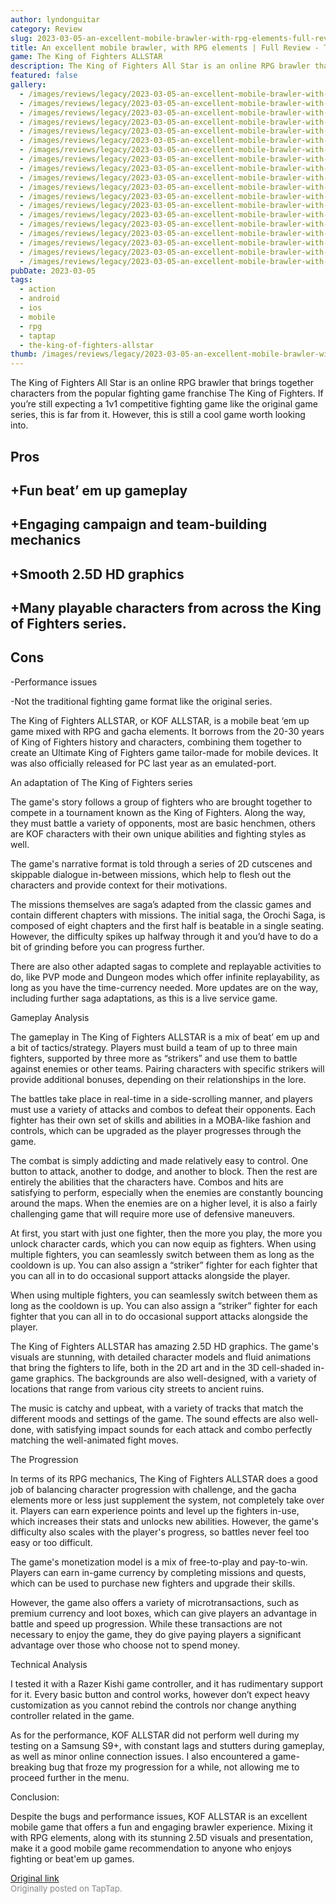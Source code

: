 ```yaml
---
author: lyndonguitar
category: Review
slug: 2023-03-05-an-excellent-mobile-brawler-with-rpg-elements-full-review-the-king-of-fighters-allstar
title: An excellent mobile brawler, with RPG elements | Full Review - The King of Fighters ALLSTAR
game: The King of Fighters ALLSTAR
description: The King of Fighters All Star is an online RPG brawler that brings together characters from the popular fighting game franchise The King of Fighters. If you’re still expecting a 1v1 competitive fighting game like the original game series, this is far from it. However, this is still a cool game worth looking into.
featured: false
gallery:
  - /images/reviews/legacy/2023-03-05-an-excellent-mobile-brawler-with-rpg-elements--full-review---the-king-of-fighters-allstar-0.avif
  - /images/reviews/legacy/2023-03-05-an-excellent-mobile-brawler-with-rpg-elements--full-review---the-king-of-fighters-allstar-1.avif
  - /images/reviews/legacy/2023-03-05-an-excellent-mobile-brawler-with-rpg-elements--full-review---the-king-of-fighters-allstar-2.avif
  - /images/reviews/legacy/2023-03-05-an-excellent-mobile-brawler-with-rpg-elements--full-review---the-king-of-fighters-allstar-3.avif
  - /images/reviews/legacy/2023-03-05-an-excellent-mobile-brawler-with-rpg-elements--full-review---the-king-of-fighters-allstar-4.avif
  - /images/reviews/legacy/2023-03-05-an-excellent-mobile-brawler-with-rpg-elements--full-review---the-king-of-fighters-allstar-5.avif
  - /images/reviews/legacy/2023-03-05-an-excellent-mobile-brawler-with-rpg-elements--full-review---the-king-of-fighters-allstar-6.avif
  - /images/reviews/legacy/2023-03-05-an-excellent-mobile-brawler-with-rpg-elements--full-review---the-king-of-fighters-allstar-7.avif
  - /images/reviews/legacy/2023-03-05-an-excellent-mobile-brawler-with-rpg-elements--full-review---the-king-of-fighters-allstar-8.avif
  - /images/reviews/legacy/2023-03-05-an-excellent-mobile-brawler-with-rpg-elements--full-review---the-king-of-fighters-allstar-9.avif
  - /images/reviews/legacy/2023-03-05-an-excellent-mobile-brawler-with-rpg-elements--full-review---the-king-of-fighters-allstar-10.avif
  - /images/reviews/legacy/2023-03-05-an-excellent-mobile-brawler-with-rpg-elements--full-review---the-king-of-fighters-allstar-11.avif
  - /images/reviews/legacy/2023-03-05-an-excellent-mobile-brawler-with-rpg-elements--full-review---the-king-of-fighters-allstar-12.avif
  - /images/reviews/legacy/2023-03-05-an-excellent-mobile-brawler-with-rpg-elements--full-review---the-king-of-fighters-allstar-13.avif
  - /images/reviews/legacy/2023-03-05-an-excellent-mobile-brawler-with-rpg-elements--full-review---the-king-of-fighters-allstar-14.avif
  - /images/reviews/legacy/2023-03-05-an-excellent-mobile-brawler-with-rpg-elements--full-review---the-king-of-fighters-allstar-15.avif
  - /images/reviews/legacy/2023-03-05-an-excellent-mobile-brawler-with-rpg-elements--full-review---the-king-of-fighters-allstar-16.avif
  - /images/reviews/legacy/2023-03-05-an-excellent-mobile-brawler-with-rpg-elements--full-review---the-king-of-fighters-allstar-17.avif
  - /images/reviews/legacy/2023-03-05-an-excellent-mobile-brawler-with-rpg-elements--full-review---the-king-of-fighters-allstar-18.avif
pubDate: 2023-03-05
tags:
  - action
  - android
  - ios
  - mobile
  - rpg
  - taptap
  - the-king-of-fighters-allstar
thumb: /images/reviews/legacy/2023-03-05-an-excellent-mobile-brawler-with-rpg-elements--full-review---the-king-of-fighters-allstar-0.avif
---
```


The King of Fighters All Star is an online RPG brawler that brings together characters from the popular fighting game franchise The King of Fighters. If you’re still expecting a 1v1 competitive fighting game like the original game series, this is far from it. However, this is still a cool game worth looking into.




## Pros



## +Fun beat’ em up gameplay


## +Engaging campaign and team-building mechanics


## +Smooth 2.5D HD graphics


## +Many playable characters from across the King of Fighters series.




## Cons


-Performance issues

-Not the traditional fighting game format like the original series.

The King of Fighters ALLSTAR, or KOF ALLSTAR, is a mobile beat ‘em up game mixed with RPG and gacha elements. It borrows from the 20-30 years of King of Fighters history and characters, combining them together to create an Ultimate King of Fighters game tailor-made for mobile devices. It was also officially released for PC last year as an emulated-port.

An adaptation of The King of Fighters series

The game's story follows a group of fighters who are brought together to compete in a tournament known as the King of Fighters. Along the way, they must battle a variety of opponents, most are basic henchmen, others are KOF characters with their own unique abilities and fighting styles as well.

The game's narrative format is told through a series of 2D cutscenes and skippable dialogue in-between missions, which help to flesh out the characters and provide context for their motivations.

The missions themselves are saga’s adapted from the classic games and contain different chapters with missions. The initial saga, the Orochi Saga, is composed of eight chapters and the first half is beatable in a single seating. However, the difficulty spikes up halfway through it and you’d have to do a bit of grinding before you can progress further.

There are also other adapted sagas to complete and replayable activities to do, like PVP mode and Dungeon modes which offer infinite replayability, as long as you have the time-currency needed. More updates are on the way, including further saga adaptations, as this is a live service game.

Gameplay Analysis

The gameplay in The King of Fighters ALLSTAR is a mix of beat’ em up and a bit of tactics/strategy. Players must build a team of up to three main fighters, supported by three more as “strikers” and use them to battle against enemies or other teams.  Pairing characters with specific strikers will provide additional bonuses, depending on their relationships in the lore.

The battles take place in real-time in a side-scrolling manner, and players must use a variety of attacks and combos to defeat their opponents. Each fighter has their own set of skills and abilities in a MOBA-like fashion and controls, which can be upgraded as the player progresses through the game.

The combat is simply addicting and made relatively easy to control. One button to attack, another to dodge, and another to block. Then the rest are entirely the abilities that the characters have. Combos and hits are satisfying to perform, especially when the enemies are constantly bouncing around the maps. When the enemies are on a higher level, it is also a fairly challenging game that will require more use of defensive maneuvers.

At first, you start with just one fighter, then the more you play, the more you unlock character cards, which you can now equip as fighters. When using multiple fighters, you can seamlessly switch between them as long as the cooldown is up. You can also assign a “striker” fighter for each fighter that you can all in to do occasional support attacks alongside the player.

When using multiple fighters, you can seamlessly switch between them as long as the cooldown is up. You can also assign a “striker” fighter for each fighter that you can all in to do occasional support attacks alongside the player.

The King of Fighters ALLSTAR has amazing 2.5D HD graphics. The game's visuals are stunning, with detailed character models and fluid animations that bring the fighters to life, both in the 2D art and in the 3D cell-shaded in-game graphics. The backgrounds are also well-designed, with a variety of locations that range from various city streets to ancient ruins.

The music is catchy and upbeat, with a variety of tracks that match the different moods and settings of the game. The sound effects are also well-done, with satisfying impact sounds for each attack and combo perfectly matching the well-animated fight moves.

The Progression

In terms of its RPG mechanics, The King of Fighters ALLSTAR does a good job of balancing character progression with challenge, and the gacha elements more or less just supplement the system, not completely take over it. Players can earn experience points and level up the fighters in-use, which increases their stats and unlocks new abilities. However, the game's difficulty also scales with the player's progress, so battles never feel too easy or too difficult.

The game's monetization model is a mix of free-to-play and pay-to-win. Players can earn in-game currency by completing missions and quests, which can be used to purchase new fighters and upgrade their skills.

However, the game also offers a variety of microtransactions, such as premium currency and loot boxes, which can give players an advantage in battle and speed up progression. While these transactions are not necessary to enjoy the game, they do give paying players a significant advantage over those who choose not to spend money.

Technical Analysis

I tested it with a Razer Kishi game controller, and it has rudimentary support for it. Every basic button and control works, however don’t expect heavy customization as you cannot rebind the controls nor change anything controller related in the game.

As for the performance, KOF ALLSTAR did not perform well during my testing on a Samsung S9+, with constant lags and stutters during gameplay, as well as minor online connection issues. I also encountered a game-breaking bug that froze my progression for a while, not allowing me to proceed further in the menu.

Conclusion:

Despite the bugs and performance issues, KOF ALLSTAR is an excellent mobile game that offers a fun and engaging brawler experience. Mixing it with RPG elements, along with its stunning 2.5D visuals and presentation, make it a good mobile game recommendation to anyone who enjoys fighting or beat'em up games.

[Original link](https://www.taptap.io/post/4713094)<br><span style="font-size: 0.95em; color: #888;">Originally posted on TapTap.</span>